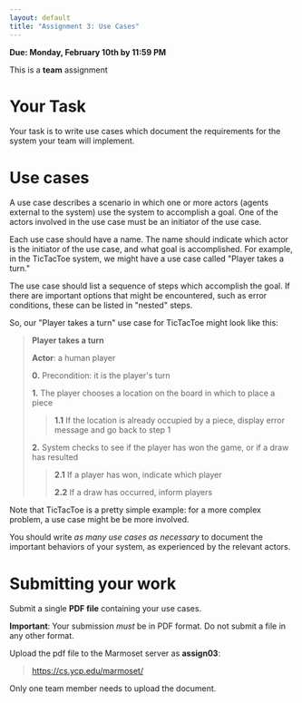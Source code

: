 ```yaml
---
layout: default
title: "Assignment 3: Use Cases"
---
```


**Due: Monday, February 10th by 11:59 PM**

This is a **team** assignment

Your Task
=========

Your task is to write use cases which document the requirements for the system your team will implement.

Use cases
=========

A use case describes a scenario in which one or more actors (agents external to the system) use the system to accomplish a goal. One of the actors involved in the use case must be an initiator of the use case.

Each use case should have a name. The name should indicate which actor is the initiator of the use case, and what goal is accomplished. For example, in the TicTacToe system, we might have a use case called "Player takes a turn."

The use case should list a sequence of steps which accomplish the goal. If there are important options that might be encountered, such as error conditions, these can be listed in "nested" steps.

So, our "Player takes a turn" use case for TicTacToe might look like this:

> **Player takes a turn**
>
> **Actor**: a human player
>
> **0.** Precondition: it is the player's turn
>
> **1.** The player chooses a location on the board in which to place a piece
>
> > **1.1** If the location is already occupied by a piece, display error message and go back to step 1
>
> **2.** System checks to see if the player has won the game, or if a draw has resulted
>
> > **2.1** If a player has won, indicate which player
> >
> > **2.2** If a draw has occurred, inform players

Note that TicTacToe is a pretty simple example: for a more complex problem, a use case might be be more involved.

You should write *as many use cases as necessary* to document the important behaviors of your system, as experienced by the relevant actors.

Submitting your work
====================

Submit a single **PDF file** containing your use cases.

<div class="callout">
<b>Important</b>: Your submission <i>must</i> be in PDF format.
Do not submit a file in any other format.
</div>

Upload the pdf file to the Marmoset server as **assign03**:

> <https://cs.ycp.edu/marmoset/>

Only one team member needs to upload the document.
